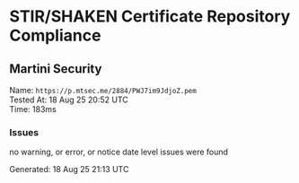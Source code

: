 # STIR/SHAKEN Certificate Repository Compliance

## Martini Security

Name: `https://p.mtsec.me/2884/PWJ7im9JdjoZ.pem`\
Tested At: 18 Aug 25 20:52 UTC\
Time: 183ms

### Issues

no warning, or error, or notice date level issues were found

Generated: 18 Aug 25 21:13 UTC